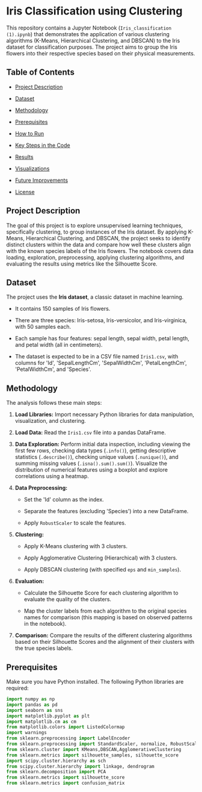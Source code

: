 # **Iris Classification using Clustering**

This repository contains a Jupyter Notebook (`Iris_classification (1).ipynb`) that demonstrates the application of various clustering algorithms (K-Means, Hierarchical Clustering, and DBSCAN) to the Iris dataset for classification purposes. The project aims to group the Iris flowers into their respective species based on their physical measurements.

## **Table of Contents**

* [Project Description](#project-description)

* [Dataset](#dataset)

* [Methodology](#methodology)

* [Prerequisites](#prerequisites)

* [How to Run](#how-to-run)

* [Key Steps in the Code](#key-steps-in-the-code)

* [Results](#results)

* [Visualizations](#visualizations)

* [Future Improvements](#future-improvements)

* [License](#license)

## **Project Description**

The goal of this project is to explore unsupervised learning techniques, specifically clustering, to group instances of the Iris dataset. By applying K-Means, Hierarchical Clustering, and DBSCAN, the project seeks to identify distinct clusters within the data and compare how well these clusters align with the known species labels of the Iris flowers. The notebook covers data loading, exploration, preprocessing, applying clustering algorithms, and evaluating the results using metrics like the Silhouette Score.

## **Dataset**

The project uses the **Iris dataset**, a classic dataset in machine learning.

* It contains 150 samples of Iris flowers.

* There are three species: Iris-setosa, Iris-versicolor, and Iris-virginica, with 50 samples each.

* Each sample has four features: sepal length, sepal width, petal length, and petal width (all in centimeters).

* The dataset is expected to be in a CSV file named `Iris1.csv`, with columns for 'Id', 'SepalLengthCm', 'SepalWidthCm', 'PetalLengthCm', 'PetalWidthCm', and 'Species'.

## **Methodology**

The analysis follows these main steps:

1. **Load Libraries:** Import necessary Python libraries for data manipulation, visualization, and clustering.

2. **Load Data:** Read the `Iris1.csv` file into a pandas DataFrame.

3. **Data Exploration:** Perform initial data inspection, including viewing the first few rows, checking data types (`.info()`), getting descriptive statistics (`.describe()`), checking unique values (`.nunique()`), and summing missing values (`.isna().sum().sum()`). Visualize the distribution of numerical features using a boxplot and explore correlations using a heatmap.

4. **Data Preprocessing:**

   * Set the 'Id' column as the index.

   * Separate the features (excluding 'Species') into a new DataFrame.

   * Apply `RobustScaler` to scale the features.

5. **Clustering:**

   * Apply K-Means clustering with 3 clusters.

   * Apply Agglomerative Clustering (Hierarchical) with 3 clusters.

   * Apply DBSCAN clustering (with specified `eps` and `min_samples`).

6. **Evaluation:**

   * Calculate the Silhouette Score for each clustering algorithm to evaluate the quality of the clusters.

   * Map the cluster labels from each algorithm to the original species names for comparison (this mapping is based on observed patterns in the notebook).

7. **Comparison:** Compare the results of the different clustering algorithms based on their Silhouette Scores and the alignment of their clusters with the true species labels.

## **Prerequisites**

Make sure you have Python installed. The following Python libraries are required:

```python
import numpy as np
import pandas as pd
import seaborn as sns
import matplotlib.pyplot as plt
import matplotlib.cm as cm
from matplotlib.colors import ListedColormap
import warnings
from sklearn.preprocessing import LabelEncoder
from sklearn.preprocessing import StandardScaler, normalize, RobustScaler
from sklearn.cluster import KMeans,DBSCAN,AgglomerativeClustering
from sklearn.metrics import silhouette_samples, silhouette_score
import scipy.cluster.hierarchy as sch
from scipy.cluster.hierarchy import linkage, dendrogram
from sklearn.decomposition import PCA
from sklearn.metrics import silhouette_score
from sklearn.metrics import confusion_matrix
